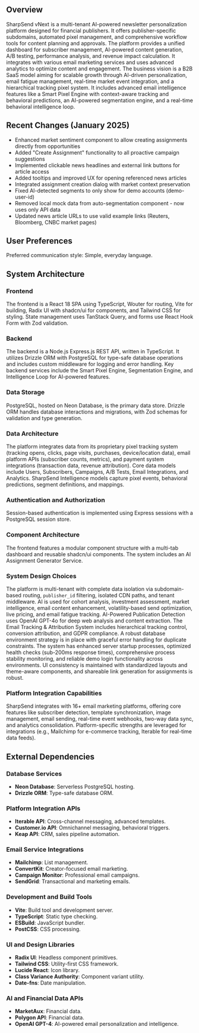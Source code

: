 ## Overview

SharpSend vNext is a multi-tenant AI-powered newsletter personalization platform designed for financial publishers. It offers publisher-specific subdomains, automated pixel management, and comprehensive workflow tools for content planning and approvals. The platform provides a unified dashboard for subscriber management, AI-powered content generation, A/B testing, performance analysis, and revenue impact calculation. It integrates with various email marketing services and uses advanced analytics to optimize content and engagement. The business vision is a B2B SaaS model aiming for scalable growth through AI-driven personalization, email fatigue management, real-time market event integration, and a hierarchical tracking pixel system. It includes advanced email intelligence features like a Smart Pixel Engine with context-aware tracking and behavioral predictions, an AI-powered segmentation engine, and a real-time behavioral intelligence loop.

## Recent Changes (January 2025)
- Enhanced market sentiment component to allow creating assignments directly from opportunities
- Added "Create Assignment" functionality to all proactive campaign suggestions
- Implemented clickable news headlines and external link buttons for article access
- Added tooltips and improved UX for opening referenced news articles
- Integrated assignment creation dialog with market context preservation
- Fixed AI-detected segments to only show for demo accounts (demo-user-id)
- Removed local mock data from auto-segmentation component - now uses only API data
- Updated news article URLs to use valid example links (Reuters, Bloomberg, CNBC market pages)

## User Preferences

Preferred communication style: Simple, everyday language.

## System Architecture

### Frontend

The frontend is a React 18 SPA using TypeScript, Wouter for routing, Vite for building, Radix UI with shadcn/ui for components, and Tailwind CSS for styling. State management uses TanStack Query, and forms use React Hook Form with Zod validation.

### Backend

The backend is a Node.js Express.js REST API, written in TypeScript. It utilizes Drizzle ORM with PostgreSQL for type-safe database operations and includes custom middleware for logging and error handling. Key backend services include the Smart Pixel Engine, Segmentation Engine, and Intelligence Loop for AI-powered features.

### Data Storage

PostgreSQL, hosted on Neon Database, is the primary data store. Drizzle ORM handles database interactions and migrations, with Zod schemas for validation and type generation.

### Data Architecture

The platform integrates data from its proprietary pixel tracking system (tracking opens, clicks, page visits, purchases, device/location data), email platform APIs (subscriber counts, metrics), and payment system integrations (transaction data, revenue attribution). Core data models include Users, Subscribers, Campaigns, A/B Tests, Email Integrations, and Analytics. SharpSend Intelligence models capture pixel events, behavioral predictions, segment definitions, and mappings.

### Authentication and Authorization

Session-based authentication is implemented using Express sessions with a PostgreSQL session store.

### Component Architecture

The frontend features a modular component structure with a multi-tab dashboard and reusable shadcn/ui components. The system includes an AI Assignment Generator Service.

### System Design Choices

The platform is multi-tenant with complete data isolation via subdomain-based routing, `publisher_id` filtering, isolated CDN paths, and tenant middleware. AI is used for cohort analysis, investment assessment, market intelligence, email content enhancement, volatility-based send optimization, live pricing, and email fatigue tracking. AI-Powered Publication Detection uses OpenAI GPT-4o for deep web analysis and content extraction. The Email Tracking & Attribution System includes hierarchical tracking control, conversion attribution, and GDPR compliance. A robust database environment strategy is in place with graceful error handling for duplicate constraints. The system has enhanced server startup processes, optimized health checks (sub-200ms response times), comprehensive process stability monitoring, and reliable demo login functionality across environments. UI consistency is maintained with standardized layouts and theme-aware components, and shareable link generation for assignments is robust.

### Platform Integration Capabilities

SharpSend integrates with 16+ email marketing platforms, offering core features like subscriber detection, template synchronization, image management, email sending, real-time event webhooks, two-way data sync, and analytics consolidation. Platform-specific strengths are leveraged for integrations (e.g., Mailchimp for e-commerce tracking, Iterable for real-time data feeds).

## External Dependencies

### Database Services

- **Neon Database**: Serverless PostgreSQL hosting.
- **Drizzle ORM**: Type-safe database ORM.

### Platform Integration APIs

- **Iterable API**: Cross-channel messaging, advanced templates.
- **Customer.io API**: Omnichannel messaging, behavioral triggers.
- **Keap API**: CRM, sales pipeline automation.

### Email Service Integrations

- **Mailchimp**: List management.
- **ConvertKit**: Creator-focused email marketing.
- **Campaign Monitor**: Professional email campaigns.
- **SendGrid**: Transactional and marketing emails.

### Development and Build Tools

- **Vite**: Build tool and development server.
- **TypeScript**: Static type checking.
- **ESBuild**: JavaScript bundler.
- **PostCSS**: CSS processing.

### UI and Design Libraries

- **Radix UI**: Headless component primitives.
- **Tailwind CSS**: Utility-first CSS framework.
- **Lucide React**: Icon library.
- **Class Variance Authority**: Component variant utility.
- **Date-fns**: Date manipulation.

### AI and Financial Data APIs

- **MarketAux**: Financial data.
- **Polygon API**: Financial data.
- **OpenAI GPT-4**: AI-powered email personalization and intelligence.